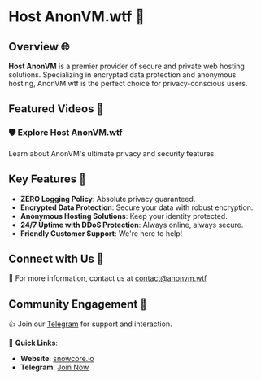 # Host AnonVM.wtf 🚀

## Overview 🌐

**Host AnonVM** is a premier provider of secure and private web hosting solutions. Specializing in encrypted data protection and anonymous hosting, AnonVM.wtf is the perfect choice for privacy-conscious users.

## Featured Videos 🎥

### 🛡️ Explore Host AnonVM.wtf
Learn about AnonVM's ultimate privacy and security features.
## Key Features 🔑

- **ZERO Logging Policy**: Absolute privacy guaranteed.
- **Encrypted Data Protection**: Secure your data with robust encryption.
- **Anonymous Hosting Solutions**: Keep your identity protected.
- **24/7 Uptime with DDoS Protection**: Always online, always secure.
- **Friendly Customer Support**: We're here to help!

## Connect with Us 🤝

📧 For more information, contact us at contact@anonvm.wtf

## Community Engagement 👥

👍 Join our [Telegram](https://t.me/anonvm_wtf) for support and interaction.

🔗 **Quick Links**:
- **Website**: [snowcore.io](https://anonvm.wtf)
- **Telegram**: [Join Now](https://t.me/anonvm_wtf)

